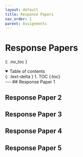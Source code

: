 ```yaml
---
layout: default
title: Response Papers
nav_order: 1
parent: Assignments
---
```

# Response Papers
{: .no_toc }
<details open markdown="block">
  <summary>
    Table of contents
  </summary>
  {: .text-delta }
1. TOC
{:toc}
</details>
---
## Response Paper 1

## Response Paper 2

## Response Paper 3

## Response Paper 4

## Response Paper 5

